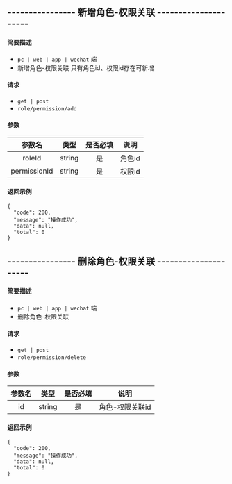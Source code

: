
## ---------------- 新增角色-权限关联 ---------------------

#### 简要描述

- `pc | web | app | wechat` 端
- 新增角色-权限关联
  只有角色id、权限id存在可新增

#### 请求

- `get | post` 
- `role/permission/add`

#### 参数

| 参数名 | 类型 | 是否必填 | 说明 |
|:---:|:---:|:---:|:---:|
| roleId | string | 是 | 角色id |
| permissionId | string | 是 | 权限id |

#### 返回示例

```
{
  "code": 200,
  "message": "操作成功",
  "data": null,
  "total": 0
}
```

## ---------------- 删除角色-权限关联 ---------------------

#### 简要描述

- `pc | web | app | wechat` 端
- 删除角色-权限关联

#### 请求

- `get | post` 
- `role/permission/delete`

#### 参数

| 参数名 | 类型 | 是否必填 | 说明 |
|:---:|:---:|:---:|:---:|
| id | string | 是 | 角色-权限关联id |

#### 返回示例

```
{
  "code": 200,
  "message": "操作成功",
  "data": null,
  "total": 0
}
```

